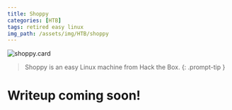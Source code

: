 ```yaml
---
title: Shoppy
categories: [HTB]
tags: retired easy linux
img_path: /assets/img/HTB/shoppy
---
```


![shoppy.card](Shoppy.png)

> Shoppy is an easy Linux machine from Hack the Box. 
{: .prompt-tip }

# Writeup coming soon!
